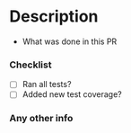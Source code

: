 # Description
- What was done in this PR 

### Checklist 
- [ ] Ran all tests?
- [ ] Added new test coverage? 

### Any other info 